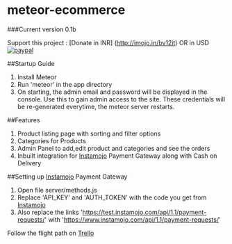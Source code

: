 # meteor-ecommerce

###Current version 0.1b

Support this project : [Donate in INR] (http://imojo.in/bv12it)  OR in USD
 [![paypal](https://www.paypalobjects.com/en_US/i/btn/btn_donateCC_LG.gif)](https://www.paypal.com/cgi-bin/webscr?cmd=_s-xclick&hosted_button_id=2TSXNFSNJGF5G)

##Startup Guide
1. Install Meteor
2. Run 'meteor' in the app directory
3. On starting, the admin email and password will be displayed in the console. Use this to gain admin access to the site. These credentials will be re-generated everytime, the meteor server restarts.



##Features
1. Product listing page with sorting and filter options
2. Categories for Products
3. Admin Panel to add,edit product and categories and see the orders
4. Inbuilt integration for [Instamojo](https://imjo.in/NvQhd) Payment Gateway along with Cash on Delivery

##Setting up [Instamojo](https://imjo.in/NvQhd) Payment Gateway
1. Open file server/methods.js
2. Replace 'API_KEY' and 'AUTH_TOKEN' with the code you get from [Instamojo](https://imjo.in/NvQhd) 
3. Also replace the links 'https://test.instamojo.com/api/1.1/payment-requests/' with 'https://www.instamojo.com/api/1.1/payment-requests/'




Follow the flight path on [Trello](https://trello.com/b/y1S4C07V/meteor-ecommerce)
